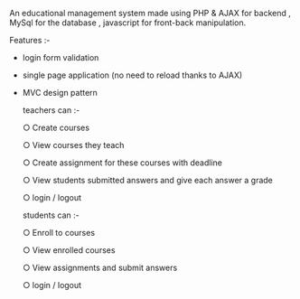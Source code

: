 An educational management system made using PHP & AJAX for backend ,  MySql for the database , javascript for front-back manipulation. 

Features :- 
- login form validation 
- single page application (no need to reload thanks to AJAX)
- MVC design pattern 

  teachers can :- 
  
    ○ Create courses
    
    ○ View courses they teach
    
    ○ Create assignment for these courses with deadline
    
    ○ View students submitted answers and give each answer a grade
    
    ○ login / logout
    
  students can :-
  
    ○ Enroll to courses 
    
    ○ View enrolled courses
    
    ○ View assignments and submit answers
    
    ○ login / logout
